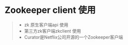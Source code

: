 

# Zookeeper client 使用
> * zk 原生客户端api 使用
> * 第三方zk客户端zkclient 使用
> * Curator是Netflix公司开源的一个Zookeeper客户端